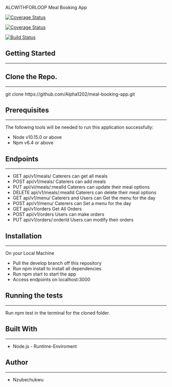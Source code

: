  ALCWITHFORLOOP Meal Booking App
 
 [![Coverage Status](https://coveralls.io/repos/github/Alpha1202/meal-booking-app/badge.svg?branch=set-coverall)](https://coveralls.io/github/Alpha1202/meal-booking-app?branch=set-coverall)

[![Coverage Status](https://coveralls.io/repos/github/Alpha1202/meal-booking-app/badge.svg?branch=master)](https://coveralls.io/github/Alpha1202/meal-booking-app?branch=master)

[![Build Status](https://travis-ci.org/Alpha1202/meal-booking-app.svg?branch=develop)](https://travis-ci.org/Alpha1202/meal-booking-app)

<h2>Getting Started</h2> <hr>

<h2>Clone the Repo.</h2> <hr>
git clone https://github.com/Alpha1202/meal-booking-app.git

<h2>Prerequisites</h2> <hr>

The following tools will be needed to run this application successfully:
<ul>
 <li>Node v10.15.0 or above</li>
 <li>Npm v6.4 or above</li>
</ul>


<h2>Endpoints</h2> <hr>
<ul>
 <li>GET api/v1/meals/ Caterers can get all meals</li>
 <li>POST api/v1/meals/ Caterers can add meals</li>
 <li>PUT api/vi/meals/:mealId Caterers can update their meal options</li>
 <li>DELETE api/v1/meals/:mealId Caterers can delete their meal options</li>
 <li>GET api/v1/menu/ Caterers and Users can Get the menu for the day</li>
 <li>POST api/v1/menu/ Caterers can Set a menu for the day</li>
 <li>GET api/v1/orders Get All Orders</li>
 <li>POST api/v1/orders Users can make orders</li>
 <li>PUT api/v1/orders/:orderId Users can modify their orders</li>
</ul>









<h2>Installation</h2> <hr>
On your Local Machine
<ul>
 <li>Pull the develop branch off this repository</li>
 <li>Run npm install to install all dependencies</li>
 <li>Run npm start to start the app</li>
 <li>Access endpoints on localhost:3000</li>
</ul>




<h2>Running the tests</h2> <hr>
Run npm test in the terminal for the cloned folder.

<h2>Built With</h2> <hr>
<ul>
 <li>Node.js - Runtime-Enviroment</li>
</ul>

<h2>Author</h2> <hr>
<ul>
 <li>Nzubechukwu</li>
</ul>

